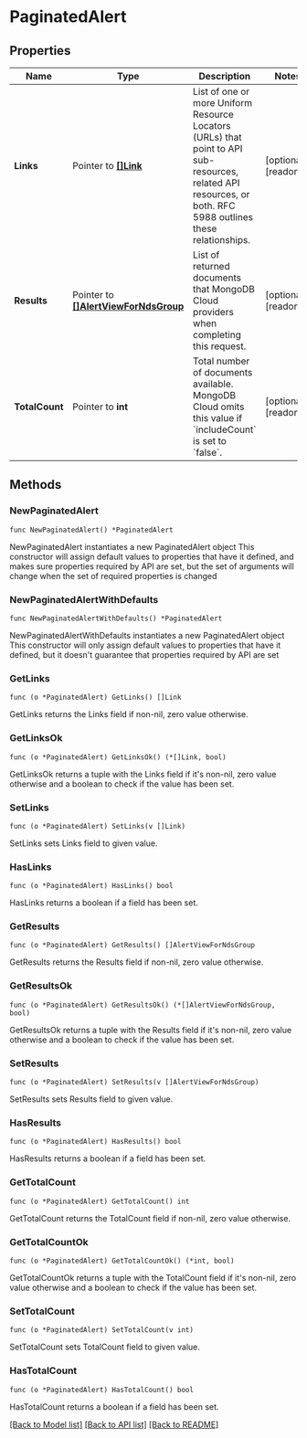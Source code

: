 # PaginatedAlert

## Properties

Name | Type | Description | Notes
------------ | ------------- | ------------- | -------------
**Links** | Pointer to [**[]Link**](Link.md) | List of one or more Uniform Resource Locators (URLs) that point to API sub-resources, related API resources, or both. RFC 5988 outlines these relationships. | [optional] [readonly] 
**Results** | Pointer to [**[]AlertViewForNdsGroup**](AlertViewForNdsGroup.md) | List of returned documents that MongoDB Cloud providers when completing this request. | [optional] [readonly] 
**TotalCount** | Pointer to **int** | Total number of documents available. MongoDB Cloud omits this value if &#x60;includeCount&#x60; is set to &#x60;false&#x60;. | [optional] [readonly] 

## Methods

### NewPaginatedAlert

`func NewPaginatedAlert() *PaginatedAlert`

NewPaginatedAlert instantiates a new PaginatedAlert object
This constructor will assign default values to properties that have it defined,
and makes sure properties required by API are set, but the set of arguments
will change when the set of required properties is changed

### NewPaginatedAlertWithDefaults

`func NewPaginatedAlertWithDefaults() *PaginatedAlert`

NewPaginatedAlertWithDefaults instantiates a new PaginatedAlert object
This constructor will only assign default values to properties that have it defined,
but it doesn't guarantee that properties required by API are set

### GetLinks

`func (o *PaginatedAlert) GetLinks() []Link`

GetLinks returns the Links field if non-nil, zero value otherwise.

### GetLinksOk

`func (o *PaginatedAlert) GetLinksOk() (*[]Link, bool)`

GetLinksOk returns a tuple with the Links field if it's non-nil, zero value otherwise
and a boolean to check if the value has been set.

### SetLinks

`func (o *PaginatedAlert) SetLinks(v []Link)`

SetLinks sets Links field to given value.

### HasLinks

`func (o *PaginatedAlert) HasLinks() bool`

HasLinks returns a boolean if a field has been set.
### GetResults

`func (o *PaginatedAlert) GetResults() []AlertViewForNdsGroup`

GetResults returns the Results field if non-nil, zero value otherwise.

### GetResultsOk

`func (o *PaginatedAlert) GetResultsOk() (*[]AlertViewForNdsGroup, bool)`

GetResultsOk returns a tuple with the Results field if it's non-nil, zero value otherwise
and a boolean to check if the value has been set.

### SetResults

`func (o *PaginatedAlert) SetResults(v []AlertViewForNdsGroup)`

SetResults sets Results field to given value.

### HasResults

`func (o *PaginatedAlert) HasResults() bool`

HasResults returns a boolean if a field has been set.
### GetTotalCount

`func (o *PaginatedAlert) GetTotalCount() int`

GetTotalCount returns the TotalCount field if non-nil, zero value otherwise.

### GetTotalCountOk

`func (o *PaginatedAlert) GetTotalCountOk() (*int, bool)`

GetTotalCountOk returns a tuple with the TotalCount field if it's non-nil, zero value otherwise
and a boolean to check if the value has been set.

### SetTotalCount

`func (o *PaginatedAlert) SetTotalCount(v int)`

SetTotalCount sets TotalCount field to given value.

### HasTotalCount

`func (o *PaginatedAlert) HasTotalCount() bool`

HasTotalCount returns a boolean if a field has been set.

[[Back to Model list]](../README.md#documentation-for-models) [[Back to API list]](../README.md#documentation-for-api-endpoints) [[Back to README]](../README.md)


